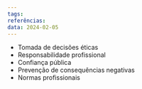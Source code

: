 ```yaml
---
tags: 
referências: 
data: 2024-02-05
---
```

- Tomada de decisões éticas
- Responsabilidade profissional
- Confiança pública
- Prevenção de consequências negativas
- Normas profissionais

